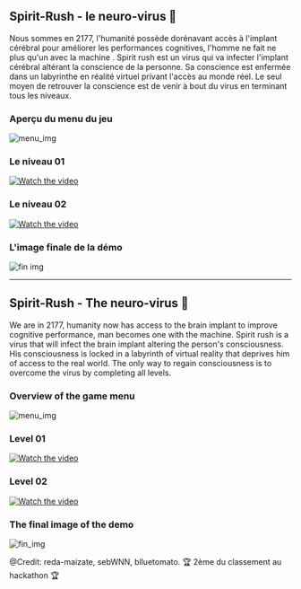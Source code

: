 ## Spirit-Rush - le neuro-virus 👾

Nous sommes en 2177, l'humanité possède dorénavant accès à l'implant cérébral pour améliorer les performances cognitives, 
l'homme ne fait ne plus qu'un avec la machine .
Spirit rush est un virus qui va infecter l'implant cérébral altérant la conscience de la personne.
Sa conscience est enfermée dans un labyrinthe en réalité virtuel privant l'accès au monde réel.
Le seul moyen de retrouver la conscience est de venir à bout du virus en terminant tous les niveaux.

### Aperçu du menu du jeu 
![menu_img](https://i.imgur.com/TYz0lrl.jpg)

### Le niveau 01
[![Watch the video](https://i.imgur.com/ojir4p8.png)](https://youtu.be/Qw97IHBsnkM)

### Le niveau 02
[![Watch the video](https://i.imgur.com/RPFOqHZ.png)](https://youtu.be/MOtsc2PRw6w)

### L'image finale de la démo
![fin img](https://i.imgur.com/UHa693s.jpg)

--------------------------------
## Spirit-Rush - The neuro-virus 👾

We are in 2177, humanity now has access to the brain implant to improve cognitive performance, 
man becomes one with the machine.
Spirit rush is a virus that will infect the brain implant altering the person's consciousness.
His consciousness is locked in a labyrinth of virtual reality that deprives him of access to the real world.
The only way to regain consciousness is to overcome the virus by completing all levels.

### Overview of the game menu
![menu_img](https://i.imgur.com/TYz0lrl.jpg)

### Level 01
[![Watch the video](https://i.imgur.com/ojir4p8.png)](https://youtu.be/Qw97IHBsnkM)

### Level 02
[![Watch the video](https://i.imgur.com/RPFOqHZ.png)](https://youtu.be/MOtsc2PRw6w)

### The final image of the demo
![fin_img](https://i.imgur.com/UHa693s.jpg)

@Credit: reda-maizate, sebWNN, blluetomato.
🏆 2ème du classement au hackathon 🏆
